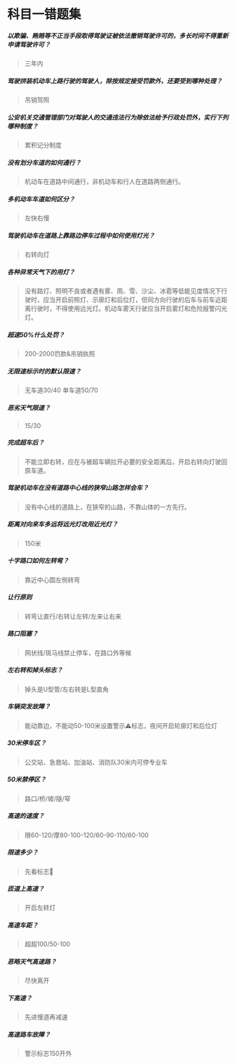 # 科目一错题集

##### 以欺骗、贿赂等不正当手段取得驾驶证被依法撤销驾驶许可的，多长时间不得重新申请驾驶许可？
> 三年内

##### 驾驶拼装机动车上路行驶的驾驶人，除按规定接受罚款外，还要受到哪种处理？
> 吊销驾照

##### 公安机关交通管理部门对驾驶人的交通违法行为除依法给予行政处罚外，实行下列哪种制度？
> 累积记分制度

##### 没有划分车道的如何通行？
> 机动车在道路中间通行，非机动车和行人在道路两侧通行。

##### 多机动车车道如何区分？
> 左快右慢

##### 驾驶机动车在道路上靠路边停车过程中如何使用灯光？
> 右转向灯

##### 各种异常天气下的用灯？
> 没有路灯、照明不良或者遇有雾、雨、雪、沙尘、冰雹等低能见度情况下行驶时，应当开启前照灯、示廓灯和后位灯，但同方向行驶的后车与前车近距离行驶时，不得使用远光灯。机动车雾天行驶应当开启雾灯和危险报警闪光灯。

##### 超速50%什么处罚？
> 200-2000罚款&吊销执照

##### 无限速标示时的默认限速？
> 无车道30/40 单车道50/70

##### 恶劣天气限速？
> 15/30

##### 完成超车后？
> 不能立即右转，应在与被超车辆拉开必要的安全距离后，开启右转向灯驶回原车道。

##### 驾驶机动车在没有道路中心线的狭窄山路怎样会车？
> 没有中心线的道路上，在狭窄的山路，不靠山体的一方先行。

##### 距离对向来车多远将远光灯改用近光灯？
> 150米

##### 十字路口如何左转弯？
> 靠近中心圆左侧转弯

##### 让行原则
> 转弯让直行/右转让左转/左来让右来

##### 路口阻塞？
> 网状线/斑马线禁止停车，在路口外等候

##### 左右转和掉头标志？
> 掉头是U型管/左右转是L型直角

##### 车辆突发故障？
> 能动靠边，不能动50-100米设置警示⚠️标志，夜间开启轮廓灯和后位灯

##### 30米停车区？
> 公交站、急救站、加油站、消防队30米内可停专业车

##### 50米禁停区？
> 路口/桥/坡/隧/窄

##### 高速的速度？
> 限60-120/摩80-100-120/60-90-110/60-100

##### 限速多少？
> 先看标志🚫

##### 匝道上高速？
> 开启左转灯

##### 高速车距？
> 超超100/50-100

##### 恶略天气高速路？
> 尽快离开

##### 下高速？
> 先进慢道再减速

##### 高速路车故障？
> 警示标志150开外


























